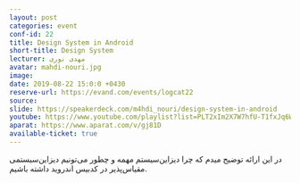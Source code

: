 ```yaml
---
layout: post
categories: event
conf-id: 22
title: Design System in Android
short-title: Design System
lecturer: مهدی نوری
avatar: mahdi-nouri.jpg
image: 
date: 2019-08-22 15:0:0 +0430
reserve-url: https://evand.com/events/logcat22
source: 
slide: https://speakerdeck.com/m4hdi_nouri/design-system-in-android
youtube: https://www.youtube.com/playlist?list=PLT2xIm2X7W7hfU-T1fxJq6WSMGcipTKwv
aparat: https://www.aparat.com/v/gj81D
available-ticket: true
---
```

در این ارائه توضیح میدم که چرا دیزاین‌سیستم مهمه و چطور می‌تونیم دیزاین‌سیستمی مقیاس‌پذیر در کدبیس اندروید داشته باشیم.